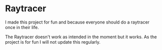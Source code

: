 # Raytracer

I made this project for fun and because everyone should do a raytracer once in their life. 

The Raytracer doesn't work as intended in the moment but it works.
As the project is for fun I will not update this regularly.
